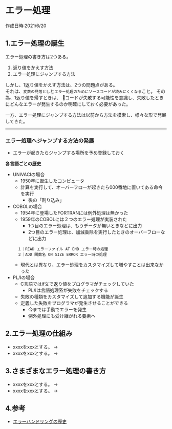 # エラー処理
作成日時:2021/6/20


## 1.エラー処理の誕生

エラー処理の書き方は2つある。

1. 返り値をかえす方法
2. エラー処理にジャンプする方法

しかし、1返り値をかえす方法は、2つの問題点がある。   
それは、`変数の見落とし`と`エラー処理のためにソースコードが読みにくくなる`こと。
その為、1返り値を帰すときは、
👀コードが失敗する可能性を意識し、失敗したときにどんなエラーが発生するのか明確にしておく必要があった。

一方、エラー処理にジャンプする方法は以前から方法を模索し、様々な形で発展してきた。

---

### エラー処理へジャンプする方法の発展

* エラーが起きたらジャンプする場所を予め登録しておく

**各言語ごとの歴史**
* UNIVACIの場合
  * 1950年に誕生したコンピュータ
  * 計算を実行して、オーバーフローが起きたら000番地に置いてある命令を実行
    * 後の「割り込み」
* COBOLの場合
  * 1954年に登場したFORTRANには例外処理は無かった
  * 1959年のCOBOLには２つのエラー処理が実装された
    * 1つ目のエラー処理は、もうデータが無いときなどに出力
    * 2つ目のエラー処理は、加減乗除を実行したときのオーバーフローなどに出力
  ```
    １｜READ エラーファイル AT END エラー時の処理
    ２｜ADD 関数名 ON SIZE ERROR エラー時の処理
  ```
  * 現代とは異なり、エラー処理をカスタマイズして増やすことは出来なかった
* PL/Iの場合
  * C言語ではif文で返り値をプログラマがチェックしていた
    * PL/Iは言語処理系が失敗をチェックする
  * 失敗の種類をカスタマイズして追加する機能が誕生
  * 定義した失敗をプログラマが発生させることができる
    * 今までは手動でエラーを発生
    * 例外処理にも受け継がれる要素へ

## 2.エラー処理の仕組み
* xxxxをxxxとする。
→
* xxxxをxxxとする。
→

## 3.さまざまなエラー処理の書き方
* xxxxをxxxとする。
→
* xxxxをxxxとする。
→

## 4.参考
* [エラーハンドリングの歴史](https://faithandbrave.github.io/article/error_handling.html)